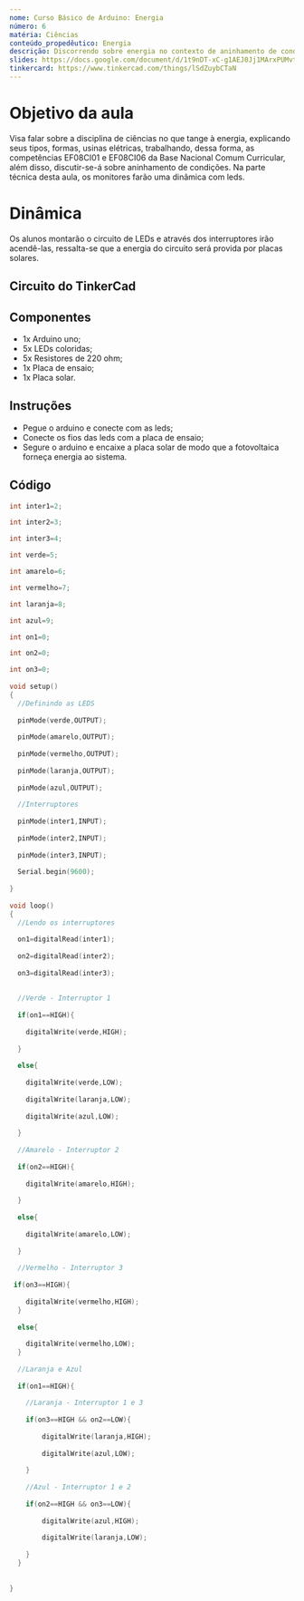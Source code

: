 ```yaml
---
nome: Curso Básico de Arduino: Energia
número: 6
matéria: Ciências
conteúdo_propedêutico: Energia
descrição: Discorrendo sobre energia no contexto de aninhamento de condições
slides: https://docs.google.com/document/d/1t9nDT-xC-g1AEJ0Jj1MArxPUMvtZjFGN/edit?usp=sharing&ouid=117355551557473037768&rtpof=true&sd=true
tinkercard: https://www.tinkercad.com/things/lSdZuybCTaN  
---
```


# Objetivo da aula
Visa falar sobre a disciplina de ciências no que tange à energia, explicando seus tipos, formas, usinas elétricas, trabalhando, dessa forma, as competências EF08CI01 e EF08CI06 da Base Nacional Comum Curricular, além disso, discutir-se-á sobre aninhamento de condições. Na parte técnica desta aula, os monitores farão uma dinâmica com leds.

# Dinâmica
Os alunos montarão o circuito de LEDs e através dos interruptores irão acendê-las, ressalta-se que a energia do circuito será provida por placas solares.

## Circuito do TinkerCad

## Componentes
- 1x Arduino uno;
- 5x LEDs coloridas;
- 5x Resistores de 220 ohm;
- 1x Placa de ensaio;
- 1x Placa solar.

## Instruções
- Pegue o arduino e conecte com as leds;
- Conecte os fios das leds com a placa de ensaio;
- Segure o arduino e encaixe a placa solar de modo que a fotovoltaica forneça energia ao sistema. 

## Código
```c++
int inter1=2;

int inter2=3;

int inter3=4;

int verde=5;

int amarelo=6;

int vermelho=7;

int laranja=8;

int azul=9;

int on1=0;

int on2=0;

int on3=0;
  
void setup()
{
  //Definindo as LEDS
  
  pinMode(verde,OUTPUT);
  
  pinMode(amarelo,OUTPUT);
  
  pinMode(vermelho,OUTPUT);
  
  pinMode(laranja,OUTPUT);
  
  pinMode(azul,OUTPUT);
  
  //Interruptores
  
  pinMode(inter1,INPUT);
  
  pinMode(inter2,INPUT);
  
  pinMode(inter3,INPUT);
 
  Serial.begin(9600);
  
}
 
void loop()
{
  //Lendo os interruptores
  
  on1=digitalRead(inter1);
  
  on2=digitalRead(inter2);
  
  on3=digitalRead(inter3);
  
  
  //Verde - Interruptor 1
  
  if(on1==HIGH){
  
  	digitalWrite(verde,HIGH);
    
  }
 
  else{
  
    digitalWrite(verde,LOW);
    
    digitalWrite(laranja,LOW);
    
    digitalWrite(azul,LOW);
    
  }
  
  //Amarelo - Interruptor 2
  
  if(on2==HIGH){
  
  	digitalWrite(amarelo,HIGH);
    
  }
  
  else{
  
  	digitalWrite(amarelo,LOW);
    
  }
  
  //Vermelho - Interruptor 3
 
 if(on3==HIGH){
  
  	digitalWrite(vermelho,HIGH);
  }
  
  else{
  
  	digitalWrite(vermelho,LOW);
  }
  
  //Laranja e Azul 
  
  if(on1==HIGH){
  
    //Laranja - Interruptor 1 e 3
    
    if(on3==HIGH && on2==LOW){
    
    	digitalWrite(laranja,HIGH);
      
      	digitalWrite(azul,LOW);
        
    }
    
    //Azul - Interruptor 1 e 2
    
    if(on2==HIGH && on3==LOW){
    
    	digitalWrite(azul,HIGH);
      
      	digitalWrite(laranja,LOW);
        
    }
  }
  
 
}
 ```

